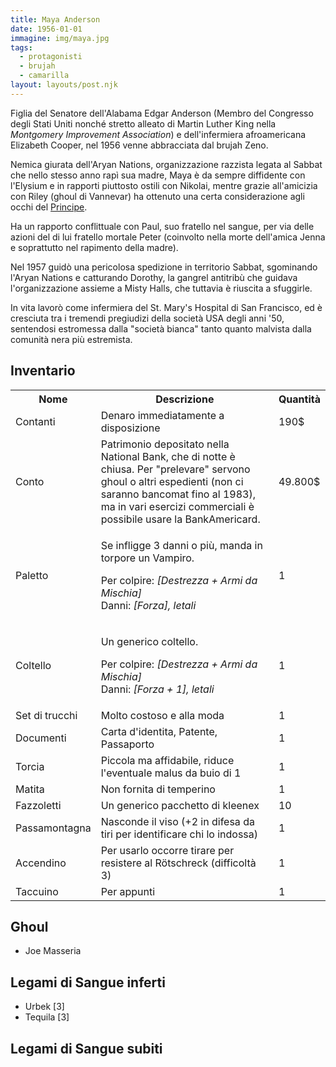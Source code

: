 ```yaml
---
title: Maya Anderson
date: 1956-01-01
immagine: img/maya.jpg
tags:
  - protagonisti
  - brujah
  - camarilla
layout: layouts/post.njk
---
```


Figlia del Senatore dell'Alabama Edgar Anderson (Membro del Congresso degli Stati Uniti nonché stretto alleato di Martin Luther King nella _Montgomery Improvement Association_) e dell'infermiera afroamericana Elizabeth Cooper, nel 1956 venne abbracciata dal brujah Zeno.

Nemica giurata dell'Aryan Nations, organizzazione razzista legata al Sabbat che nello stesso anno rapì sua madre, Maya è da sempre diffidente con l'Elysium e in rapporti piuttosto ostili con Nikolai, mentre grazie all'amicizia con Riley (ghoul di Vannevar) ha ottenuto una certa considerazione agli occhi del [Principe](/personaggi/vannevar).

Ha un rapporto conflittuale con Paul, suo fratello nel sangue, per via delle azioni del di lui fratello mortale Peter (coinvolto nella morte dell'amica Jenna e soprattutto nel rapimento della madre).

Nel 1957 guidò una pericolosa spedizione in territorio Sabbat, sgominando l'Aryan Nations e catturando Dorothy, la gangrel antitribù che guidava l'organizzazione assieme a Misty Halls, che tuttavia è riuscita a sfuggirle.

In vita lavorò come infermiera del St. Mary's Hospital di San Francisco, ed è cresciuta tra i tremendi pregiudizi della società USA degli anni '50, sentendosi estromessa dalla "società bianca" tanto quanto malvista dalla comunità nera più estremista.

<h2>Inventario</h2>

<table id="timeline">
  <tr>
    <th>Nome</th>
    <th>Descrizione</th>
    <th>Quantità</th>
  </tr>
  <tr>
    <td>Contanti</td>
    <td>Denaro immediatamente a disposizione</td>
    <td>190$</td>
  </tr>
    <tr>
    <td>Conto</td>
    <td>Patrimonio depositato nella National Bank, che di notte è chiusa. Per "prelevare" servono ghoul o altri espedienti (non ci saranno bancomat fino al 1983), ma in vari esercizi commerciali è possibile usare la BankAmericard.</td>
    <td>49.800$</td>
  </tr>
  <tr>
    <td>Paletto</td>
    <td><p>Se infligge 3 danni o più, manda in torpore un Vampiro.</p>
    <p>Per colpire: <i>[Destrezza + Armi da Mischia]</i><br/>
    Danni: <i>[Forza], letali</i></p></td>
    <td>1</td>
  </tr>
  <tr>
    <td>Coltello</td>
    <td><p>Un generico coltello.</p>
    <p>Per colpire: <i>[Destrezza + Armi da Mischia]</i><br/>
    Danni: <i>[Forza + 1], letali</i></p></td>
    <td>1</td>
  </tr>
  <tr>
    <td>Set di trucchi</td>
    <td>Molto costoso e alla moda</td>
    <td>1</td>
  </tr>
  <tr>
    <td>Documenti</td>
    <td>Carta d'identita, Patente, Passaporto</td>
    <td>1</td>
  </tr>
  <tr>
    <td>Torcia</td>
    <td>Piccola ma affidabile, riduce l'eventuale malus da buio di 1</td>
    <td>1</td>
  </tr>
  <tr>
    <td>Matita</td>
    <td>Non fornita di temperino</td>
    <td>1</td>
  </tr>
  <tr>
    <td>Fazzoletti</td>
    <td>Un generico pacchetto di kleenex</td>
    <td>10</td>
  </tr>
  <tr>
    <td>Passamontagna</td>
    <td>Nasconde il viso (+2 in difesa da tiri per identificare chi lo indossa)</td>
    <td>1</td>
  </tr>
  <tr>
    <td>Accendino</td>
    <td>Per usarlo occorre tirare per resistere al Rötschreck (difficoltà 3)</td>
    <td>1</td>
  </tr>
  <tr>
    <td>Taccuino</td>
    <td>Per appunti</td>
    <td>1</td>
  </tr>                          
</table>

<h2>Ghoul</h2>

* Joe Masseria

<h2>Legami di Sangue inferti</h2>

* Urbek [3]
* Tequila [3]

<h2>Legami di Sangue subiti</h2>
